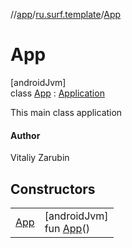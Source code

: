 //[app](../../../index.md)/[ru.surf.template](../index.md)/[App](index.md)

# App

[androidJvm]\
class [App](index.md) : [Application](https://developer.android.com/reference/kotlin/android/app/Application.html)

This main class application

#### Author

Vitaliy Zarubin

## Constructors

| | |
|---|---|
| [App](-app.md) | [androidJvm]<br>fun [App](-app.md)() |
